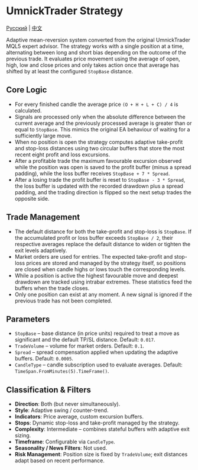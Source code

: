 # UmnickTrader Strategy
[Русский](README_ru.md) | [中文](README_cn.md)

Adaptive mean-reversion system converted from the original UmnickTrader MQL5 expert advisor. The strategy works with a single
position at a time, alternating between long and short bias depending on the outcome of the previous trade. It evaluates price
movement using the average of open, high, low and close prices and only takes action once that average has shifted by at least
the configured `StopBase` distance.

## Core Logic

- For every finished candle the average price `(O + H + L + C) / 4` is calculated.
- Signals are processed only when the absolute difference between the current average and the previously processed average is
greater than or equal to `StopBase`. This mimics the original EA behaviour of waiting for a sufficiently large move.
- When no position is open the strategy computes adaptive take-profit and stop-loss distances using two circular buffers that
store the most recent eight profit and loss excursions.
- After a profitable trade the maximum favourable excursion observed while the position was open is saved to the profit buffer
(minus a spread padding), while the loss buffer receives `StopBase + 7 * Spread`.
- After a losing trade the profit buffer is reset to `StopBase - 3 * Spread`, the loss buffer is updated with the recorded drawdown
plus a spread padding, and the trading direction is flipped so the next setup trades the opposite side.

## Trade Management

- The default distance for both the take-profit and stop-loss is `StopBase`. If the accumulated profit or loss buffer exceeds
`StopBase / 2`, their respective averages replace the default distance to widen or tighten the exit levels adaptively.
- Market orders are used for entries. The expected take-profit and stop-loss prices are stored and managed by the strategy itself,
so positions are closed when candle highs or lows touch the corresponding levels.
- While a position is active the highest favourable move and deepest drawdown are tracked using intrabar extremes. These statistics
feed the buffers when the trade closes.
- Only one position can exist at any moment. A new signal is ignored if the previous trade has not been completed.

## Parameters

- `StopBase` – base distance (in price units) required to treat a move as significant and the default TP/SL distance. Default:
  `0.017`.
- `TradeVolume` – volume for market orders. Default: `0.1`.
- `Spread` – spread compensation applied when updating the adaptive buffers. Default: `0.0005`.
- `CandleType` – candle subscription used to evaluate averages. Default: `TimeSpan.FromMinutes(5).TimeFrame()`.

## Classification & Filters

- **Direction**: Both (but never simultaneously).
- **Style**: Adaptive swing / counter-trend.
- **Indicators**: Price average, custom excursion buffers.
- **Stops**: Dynamic stop-loss and take-profit managed by the strategy.
- **Complexity**: Intermediate – combines stateful buffers with adaptive exit sizing.
- **Timeframe**: Configurable via `CandleType`.
- **Seasonality / News Filters**: Not used.
- **Risk Management**: Position size is fixed by `TradeVolume`; exit distances adapt based on recent performance.
